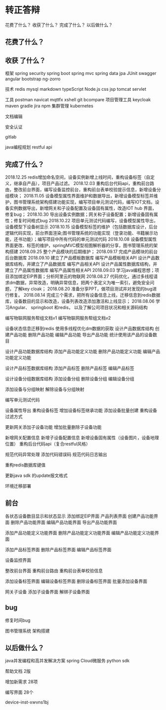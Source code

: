 # 转正答辩
花费了什么？
收获了什么？
完成了什么？
以后做什么？

## 花费了什么？

##  收获 了什么？

框架
spring security
spring boot
spring mvc
spring data jpa
JUnit
swagger
angular
bootstrap
ng-zorro

技术
redis
mysql
markdown
typeScript
Node.js
css
jsp
tomcat
servlet

工具
postman
navicat
mqttfx
xshell
git
bcompare
项目管理工具
keycloak
maven
gradle
jira
npm
集群管理
kubernetes

文档编辑


安全认证





gitlab

java编程规划
restful api

## 完成了什么？

2018.12.25 redis增加命名空间，设备实例新增上线时间，重构设备标签（自定义，继承自产品），项目产品过滤。
2018.12.03 重构后台代码api，重构前台路由，整改前台界面，编写设备监控前台，重构前台表单校验提示信息，新增设备分组模块；
2018.11.05 设备模型属性界面维护和数据导出，新增设备模型标签并维护，图书管理系统架构搭建功能实现，编写项目单元测试代码，编写IOT文档，设备实例数据导出，新增网关和子设备配置及设备固有属性，改造IOT hub 界面，修复bug；
2018.10.30 导出设备实例数据；网关和子设备配置；新增设备固有属性；修复时间格式bug
2018.10.22 项目单元测试代码编写，设备模型属性导出，设备模型下设备树显示
2018.10.15 设备模型标签的维护（包括数据库设计，后台逻辑代码实现，前台界面渲染;图书管理系统的功能实现（登录功能、书籍展示功能，还书功能）；编写项目中所有代码的单元测试代码
2018.10.08 设备模型属性界面更改、标签的维护，springMVC模型视图解析器的分享，图书管理系统的架构搭建
2018.09.25 整个产品模块的后期维护；
2018.09.17 完成产品模块的前台后台数据库
2018.09.10 建立了产品模板数据库 编写产品模板相关API 设计产品数据库结构，并建立了产品数据库 编写产品相关API  设计产品属性数据库结构，并建立了产品属性数据库 编写产品属性相关API 
2018.09.03 学习java编程思想；项目添加绑定EIP界面；分析阿里云的物联网
2018.08.27 代码优化，通过多线程请求dm数据，异常改造，明确异常信息，把两个表定义为唯一索引，避免安全问题，了解key cloak；
2018.08.20 准备分享PPT，做项目测试并对发现的bug进行修复。
2018.08.14 完成三个需求，把所有设备信息上线，迁移信息到redis数据库，设备数目的显示和改造，设备列表改造添加激活和上线显示；
2018.08.06 学习Angular、 springboot 和redis， 以及了解公司项目状况和相关源码结构

编写物联网服务帮组文档v1
编写物联网服务帮组文档v2

设备状态信息迁移到redis
使用多线程优化dm数据的获取
设计产品数据库结构
创建产品功能
删除产品功能
编辑产品功能
导出产品功能
统计使用该产品的设备数目

设计产品功能数据库结构
添加产品功能定义功能
删除产品功能定义功能
编辑产品功能定义功能

设计产品标签数据库结构
添加产品标签
删除产品标签
编辑产品标签

设计设备分组数据库结构
添加设备分组
删除设备分组
编辑设备分组

添加设备与分组映射
解除设备与分组映射

编写单元测试代码

设备属性导出
重构设备标签
增加设备标签继承功能
添加设备批量创建
重构设备过滤方式

更新网关添加子设备功能
增加批量删除子设备功能

新增网关配置信息
新增子设备配置信息
新增设备固有属性（设备图片，设备地理位置）
重构后台代码api（复合restful风格）

规范代码异常处理
添加代码错误码
规范代码日志输出

重构redis数据库键值


更新java sdk 的update报文格式

环境迁移部署

## 前台
各状态设备数目显示和状态显示
添加绑定EIP界面
产品列表界面
创建产品功能界面
删除产品功能界面
编辑产品功能界面
导出产品功能界面

添加产品功能定义功能界面
删除产品功能定义功能界面
编辑产品功能定义功能界面

添加产品标签界面
删除产品标签界面
编辑产品标签界面

设备监控界面

整改前台界面
重构前台路由
重构前台表单校验信息

添加设备标签界面
编辑设备标签界面
删除设备标签界面
批量添加设备界面

网关子设备
添加子设备界面
解绑子设备界面


## bug
修复时间bug

图书管理系统
架构搭建

## 以后做什么？
java并发编程和高并发解决方案
spring Cloud微服务
python sdk





帮助文档 2版

增加新需求 28项

编写界面 28个

device-inst-xwvns1bj